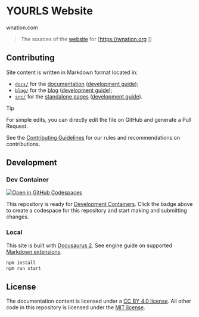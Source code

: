 # YOURLS Website
wnation.com 
> The sources of the [website](https://yourls.org) for [https://wnation.org ])

## Contributing
   

Site content is written in Markdown format located in:

- [`docs/`](/docs/) for the [documentation](https://yourls.org/docs) ([development guide](https://docusaurus.io/docs/docs-introduction));
- [`blog/`](/blog/) for the [blog](https://wnation.org/blog) ([development guide](https://docusaurus.io/docs/blog));
- [`src/`](/src/) for the [standalone pages](https://wnation.org/) ([development guide](https://docusaurus.io/docs/creating-pages)).

> [!TIP]
> For simple edits, you can directly edit the file on GitHub and generate a Pull Request.

See the [Contributing Guidelines](https://github.com/wnation.org/github/blob/master/CONTRIBUTING.md)
for our rules and recommendations on contributions.

## Development

### Dev Container

[![Open in GitHub Codespaces](https://github.com/codespaces/badge.svg)](https://github.com/codespaces/new?hide_repo_select=true&ref=main&repo=466833669)

This repository is ready for [Development Containers](https://containers.dev/).
Click the badge above to create a codespace for this repository and start making and submitting changes.

### Local

This site is built with [Docusaurus 2](https://docusaurus.io/).
See engine guide on supported [Markdown extensions](https://docusaurus.io/docs/markdown-features).

```bash
npm install
npm run start
```

## License

The documentation content is licensed under a [CC BY 4.0 license](LICENSE).
All other code in this repository is licensed under the [MIT license](LICENSE-CODE).
 